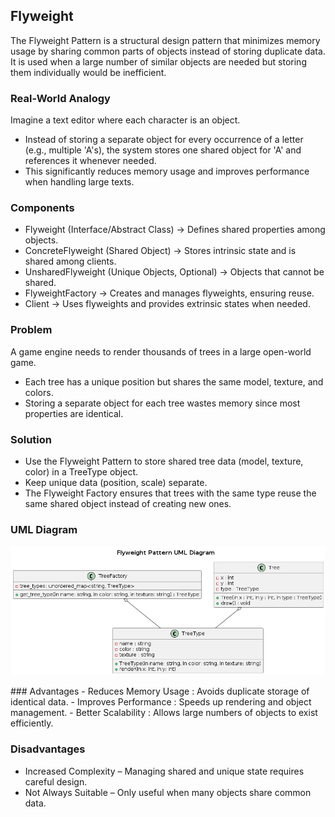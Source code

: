 ## Flyweight

The Flyweight Pattern is a structural design pattern that minimizes memory usage by sharing common parts of objects instead of storing duplicate data. It is used when a large number of similar objects are needed but storing them individually would be inefficient.

### Real-World Analogy
Imagine a text editor where each character is an object.

- Instead of storing a separate object for every occurrence of a letter (e.g., multiple 'A's), the system stores one shared object for 'A' and references it whenever needed.
- This significantly reduces memory usage and improves performance when handling large texts.

### Components

- Flyweight (Interface/Abstract Class) → Defines shared properties among objects.
- ConcreteFlyweight (Shared Object) → Stores intrinsic state and is shared among clients.
- UnsharedFlyweight (Unique Objects, Optional) → Objects that cannot be shared.
- FlyweightFactory → Creates and manages flyweights, ensuring reuse.
- Client → Uses flyweights and provides extrinsic states when needed.

### Problem
A game engine needs to render thousands of trees in a large open-world game.

- Each tree has a unique position but shares the same model, texture, and colors.
- Storing a separate object for each tree wastes memory since most properties are identical.

### Solution

- Use the Flyweight Pattern to store shared tree data (model, texture, color) in a TreeType object.
- Keep unique data (position, scale) separate.
- The Flyweight Factory ensures that trees with the same type reuse the same shared object instead of creating new ones.

### UML Diagram

<p align="center">
  <img src="../../out/Structural_Design_Pattern/Flyweight/flyweight/flyweight.png">
</p>
### Advantages
- Reduces Memory Usage : Avoids duplicate storage of identical data.
- Improves Performance : Speeds up rendering and object management.
- Better Scalability : Allows large numbers of objects to exist efficiently.

### Disadvantages
- Increased Complexity – Managing shared and unique state requires careful design.
- Not Always Suitable – Only useful when many objects share common data.
